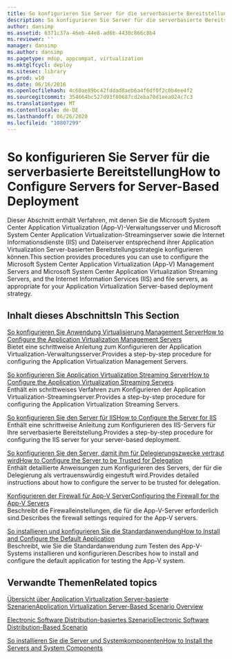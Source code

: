 ```yaml
---
title: So konfigurieren Sie Server für die serverbasierte Bereitstellung
description: So konfigurieren Sie Server für die serverbasierte Bereitstellung
author: dansimp
ms.assetid: 6371c37a-46eb-44e8-ad6b-4430c866c8b4
ms.reviewer: ''
manager: dansimp
ms.author: dansimp
ms.pagetype: mdop, appcompat, virtualization
ms.mktglfcycl: deploy
ms.sitesec: library
ms.prod: w10
ms.date: 06/16/2016
ms.openlocfilehash: 4c60ae89bc42fddad8aeb6a4f6df0f2c0b4ee4f2
ms.sourcegitcommit: 354664bc527d93f80687cd2eba70d1eea024c7c3
ms.translationtype: MT
ms.contentlocale: de-DE
ms.lasthandoff: 06/26/2020
ms.locfileid: "10807299"
---
```

# <span data-ttu-id="68257-103">So konfigurieren Sie Server für die serverbasierte Bereitstellung</span><span class="sxs-lookup"><span data-stu-id="68257-103">How to Configure Servers for Server-Based Deployment</span></span>


<span data-ttu-id="68257-104">Dieser Abschnitt enthält Verfahren, mit denen Sie die Microsoft System Center Application Virtualization (App-V)-Verwaltungsserver und Microsoft System Center Application Virtualization-Streamingserver sowie die Internet Informationsdienste (IIS) und Dateiserver entsprechend ihrer Application Virtualization Server-basierten Bereitstellungsstrategie konfigurieren können.</span><span class="sxs-lookup"><span data-stu-id="68257-104">This section provides procedures you can use to configure the Microsoft System Center Application Virtualization (App-V) Management Servers and Microsoft System Center Application Virtualization Streaming Servers, and the Internet Information Services (IIS) and file servers, as appropriate for your Application Virtualization Server-based deployment strategy.</span></span>

## <span data-ttu-id="68257-105">Inhalt dieses Abschnitts</span><span class="sxs-lookup"><span data-stu-id="68257-105">In This Section</span></span>


<a href="" id="how-to-configure-the-application-virtualization-management-servers"></a>[<span data-ttu-id="68257-106">So konfigurieren Sie Anwendung Virtualisierung Management Server</span><span class="sxs-lookup"><span data-stu-id="68257-106">How to Configure the Application Virtualization Management Servers</span></span>](how-to-configure-the-application-virtualization-management-servers.md)  
<span data-ttu-id="68257-107">Bietet eine schrittweise Anleitung zum Konfigurieren der Application Virtualization-Verwaltungsserver.</span><span class="sxs-lookup"><span data-stu-id="68257-107">Provides a step-by-step procedure for configuring the Application Virtualization Management Servers.</span></span>

<a href="" id="how-to-configure-the-application-virtualization-streaming-servers"></a>[<span data-ttu-id="68257-108">So konfigurieren Sie Application Virtualization Streaming Server</span><span class="sxs-lookup"><span data-stu-id="68257-108">How to Configure the Application Virtualization Streaming Servers</span></span>](how-to-configure-the-application-virtualization-streaming-servers.md)  
<span data-ttu-id="68257-109">Enthält ein schrittweises Verfahren zum Konfigurieren der Application Virtualization-Streamingserver.</span><span class="sxs-lookup"><span data-stu-id="68257-109">Provides a step-by-step procedure for configuring the Application Virtualization Streaming Servers.</span></span>

<a href="" id="how-to-configure-the-server-for-iis"></a>[<span data-ttu-id="68257-110">So konfigurieren Sie den Server für IIS</span><span class="sxs-lookup"><span data-stu-id="68257-110">How to Configure the Server for IIS</span></span>](how-to-configure-the-server-for-iis.md)  
<span data-ttu-id="68257-111">Enthält eine schrittweise Anleitung zum Konfigurieren des IIS-Servers für Ihre serverbasierte Bereitstellung.</span><span class="sxs-lookup"><span data-stu-id="68257-111">Provides a step-by-step procedure for configuring the IIS server for your server-based deployment.</span></span>

<a href="" id="how-to-configure-the-server-to-be-trusted-for-delegation"></a>[<span data-ttu-id="68257-112">So konfigurieren Sie den Server, damit ihm für Delegierungszwecke vertraut wird</span><span class="sxs-lookup"><span data-stu-id="68257-112">How to Configure the Server to be Trusted for Delegation</span></span>](how-to-configure-the-server-to-be-trusted-for-delegation.md)  
<span data-ttu-id="68257-113">Enthält detaillierte Anweisungen zum Konfigurieren des Servers, der für die Delegierung als vertrauenswürdig eingestuft wird.</span><span class="sxs-lookup"><span data-stu-id="68257-113">Provides detailed instructions about how to configure the server to be trusted for delegation.</span></span>

<a href="" id="configuring-the-firewall-for-the-app-v-servers"></a>[<span data-ttu-id="68257-114">Konfigurieren der Firewall für App-V Server</span><span class="sxs-lookup"><span data-stu-id="68257-114">Configuring the Firewall for the App-V Servers</span></span>](configuring-the-firewall-for-the-app-v-servers.md)  
<span data-ttu-id="68257-115">Beschreibt die Firewalleinstellungen, die für die App-V-Server erforderlich sind.</span><span class="sxs-lookup"><span data-stu-id="68257-115">Describes the firewall settings required for the App-V servers.</span></span>

<a href="" id="how-to-install-and-configure-the-default-application"></a>[<span data-ttu-id="68257-116">So installieren und konfigurieren Sie die Standardanwendung</span><span class="sxs-lookup"><span data-stu-id="68257-116">How to Install and Configure the Default Application</span></span>](how-to-install-and-configure-the-default-application.md)  
<span data-ttu-id="68257-117">Beschreibt, wie Sie die Standardanwendung zum Testen des App-V-Systems installieren und konfigurieren.</span><span class="sxs-lookup"><span data-stu-id="68257-117">Describes how to install and configure the default application for testing the App-V system.</span></span>

## <span data-ttu-id="68257-118">Verwandte Themen</span><span class="sxs-lookup"><span data-stu-id="68257-118">Related topics</span></span>


[<span data-ttu-id="68257-119">Übersicht über Application Virtualization Server-basierte Szenarien</span><span class="sxs-lookup"><span data-stu-id="68257-119">Application Virtualization Server-Based Scenario Overview</span></span>](application-virtualization-server-based-scenario-overview.md)

[<span data-ttu-id="68257-120">Electronic Software Distribution-basiertes Szenario</span><span class="sxs-lookup"><span data-stu-id="68257-120">Electronic Software Distribution-Based Scenario</span></span>](electronic-software-distribution-based-scenario.md)

[<span data-ttu-id="68257-121">So installieren Sie die Server und Systemkomponenten</span><span class="sxs-lookup"><span data-stu-id="68257-121">How to Install the Servers and System Components</span></span>](how-to-install-the-servers-and-system-components.md)

 

 





